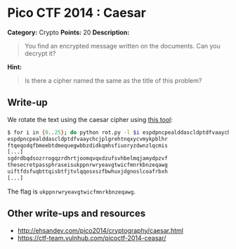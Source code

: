 # Pico CTF 2014 : Caesar

**Category:** Crypto
**Points:** 20
**Description:**

>You find an encrypted message written on the documents. Can you decrypt it?

**Hint:**
>Is there a cipher named the same as the title of this problem?

## Write-up

We rotate the text using the caesar cipher using [this tool]():

```bash
$ for i in {0..25}; do python rot.py -l $i espdpncpealddascldptdfvaaychcjplgrehtnqxycvmykpblhr; done
espdpncpealddascldptdfvaaychcjplgrehtnqxycvmykpblhr
ftqeqodqfbmeebtdmequegwbbzdidkqmhsfiuoryzdwnzlqcmis
[...]
sgdrdbqdsozrrogqzrdhrtjoomqvqxdzufsvhbelmqjamydpzvf
thesecretpassphraseisukppnrwryeavgtwicfmnrkbnzeqawg
uiftfdsfuqbttqisbtfjtvlqqosxszfbwhuxjdgnoslcoafrbxh
[...]
```

The flag is `ukppnrwryeavgtwicfmnrkbnzeqawg`.

## Other write-ups and resources

* <http://ehsandev.com/pico2014/cryptography/caesar.html>
* <https://ctf-team.vulnhub.com/picoctf-2014-ceasar/>
